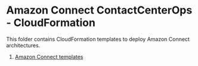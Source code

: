# Amazon Connect ContactCenterOps - CloudFormation

This folder contains CloudFormation templates to deploy Amazon Connect architectures.

1. [Amazon Connect templates](./connect/)
